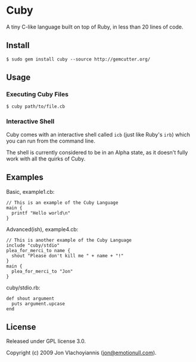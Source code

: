 # Cuby

A tiny C-like language built on top of Ruby, in less than 20 lines of code.

## Install

    $ sudo gem install cuby --source http://gemcutter.org/

## Usage

### Executing Cuby Files

    $ cuby path/to/file.cb

### Interactive Shell

Cuby comes with an interactive shell called `icb` (just like Ruby's `irb`) which you can run from the command line.

The shell is currently considered to be in an Alpha state, as it doesn't fully work with all the quirks of Cuby.

## Examples

Basic, example1.cb:

    // This is an example of the Cuby Language
    main {
      printf "Hello world\n"
    }

Advanced(ish), example4.cb:

    // This is another example of the Cuby Language
    include "cuby/stdio"
    plea_for_merci_to name {
      shout "Please don't kill me " + name + "!"
    }
    main {
      plea_for_merci_to "Jon"
    }

cuby/stdio.rb:

    def shout argument
      puts argument.upcase
    end

## License

Released under GPL license 3.0.

Copyright (c) 2009 Jon Vlachoyiannis (jon@emotionull.com).